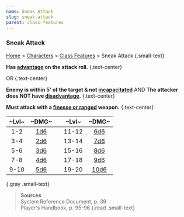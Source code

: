 ```yaml
---
name: Sneak Attack
slug: sneak-attack
parent: class-features
---
```

### Sneak Attack
[Home](dm-operations-center) > [Characters](characters) > [Class Features](class-featuers) > Sneak Attack {.small-text}

**Has [advantage](advantage-and-disadvantage) on the attack roll.** {.text-center}

OR {.text-center}

**Enemy is within 5' of the target & not [incapacitated](incapacitated)** AND **The attacker does NOT have [disadvantage](advantage-and-disadvantage).** {.text-center}


**Must attack with a [finesse or ranged](weapon-properties) weapon.** {.text-center}

| ~Lvl~ | ~DMG~             | | ~Lvl~ | ~DMG~              | 
|:-----:|:-----------------:|-|:-----:|:------------------:|
| 1-2   | [1d6](/roll/1d6)  | | 11-12 | [6d6](/roll/6d6)   |
| 3-4   | [2d6](/roll/2d6)  | | 13-14 | [7d6](/roll/7d6)   |
| 5-6   | [3d6](/roll/3d6)  | | 15-16 | [8d6](/roll/8d6)   |
| 7-8   | [4d6](/roll/4d6)  | | 17-18 | [9d6](/roll/9d6)   |
| 9-10  | [5d6](/roll/5d6)  | | 19-20 | [10d6](/roll/10d6) |
{.gray .small-text}


> **Sources** <br/>
> System Reference Document, p. 39<br/>
> Player's Handbook, p. 95-96
{.read .small-text}